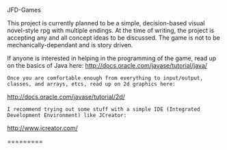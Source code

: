 JFD-Games

This project is currently planned to be a simple, decision-based visual novel-style rpg with multiple endings. At the time of writing, the project is accepting any and all concept ideas to be discussed.  The game is not to be mechanically-dependant and is story driven. 

If anyone is interested in helping in the programming of the game, read up on the basics of Java here: http://docs.oracle.com/javase/tutorial/java/

	Once you are comfortable enough from everything to input/output, classes, and arrays, etcs, read up on 2d graphics here:
http://docs.oracle.com/javase/tutorial/2d/

	I recommend trying out some stuff with a simple IDE (Integrated Development Environment) like JCreator:
http://www.jcreator.com/

=========
